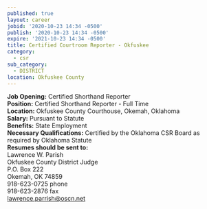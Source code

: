 ```yaml
---
published: true
layout: career
jobid: '2020-10-23 14:34 -0500'
publish: '2020-10-23 14:34 -0500'
expire: '2021-10-23 14:34 -0500'
title: Certified Courtroom Reporter - Okfuskee
category:
  - csr
sub_category:
  - DISTRICT
location: Okfuskee County
---
```

**Job Opening:** Certified Shorthand Reporter  
**Position:** Certified Shorthand Reporter - Full Time  
**Location:**  Okfuskee County Courthouse, Okemah, Oklahoma   
**Salary:** Pursuant to Statute  
**Benefits:** State Employment  
**Necessary Qualifications:** Certified by the Oklahoma CSR Board as required by Oklahoma Statute   
**Resumes should be sent to:**   
Lawrence W. Parish  
Okfuskee County District Judge  
P.O. Box 222  
Okemah, OK 74859  
918-623-0725 phone  
918-623-2876 fax      
[lawrence.parrish@oscn.net](mailto:lawrence.parrish@oscn.net)